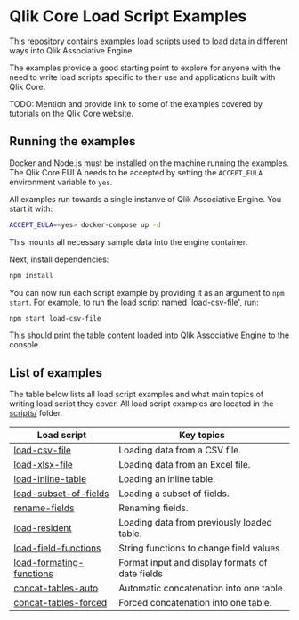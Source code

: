 # Qlik Core Load Script Examples

This repository contains examples load scripts used to load data in different ways into Qlik Associative Engine.

The examples provide a good starting point to explore for anyone with the need to write load scripts specific to their
use and applications built with Qlik Core.

TODO: Mention and provide link to some of the examples covered by tutorials on the Qlik Core website.

## Running the examples

Docker and Node.js must be installed on the machine running the examples. The Qlik Core EULA needs to be accepted by
setting the `ACCEPT_EULA` environment variable to `yes`.

All examples run towards a single instanve of Qlik Associative Engine. You start it with:

```sh
ACCEPT_EULA=<yes> docker-compose up -d
```

This mounts all necessary sample data into the engine container.

Next, install dependencies:

```sh
npm install
```

You can now run each script example by providing it as an argument to `npm start`. For example, to run the load script
named `load-csv-file', run:

```sh
npm start load-csv-file
```

This should print the table content loaded into Qlik Associative Engine to the console.

## List of examples

The table below lists all load script examples and what main topics of writing load script they cover. All load script
examples are located in the [scripts/](./scripts/) folder.

Load script | Key topics
----------- | ----------
[load-csv-file](./scripts/load-csv-file) | Loading data from a CSV file.
[load-xlsx-file](./scripts/load-xlsx-file) | Loading data from an Excel file.
[load-inline-table](./scripts/load-inline-table) | Loading an inline table.
[load-subset-of-fields](./scripts/load-subset-of-fields) | Loading a subset of fields.
[rename-fields](./scripts/rename-fields) | Renaming fields.
[load-resident](./scripts/load-resident) | Loading data from previously loaded table.
[load-field-functions](./scripts/load-field-functions) | String functions to change field values
[load-formating-functions](./scripts/load-formating-functions) | Format input and display formats of date fields
[concat-tables-auto](./scripts/concat-tables) | Automatic concatenation into one table.
[concat-tables-forced](./scripts/concat-tables) | Forced concatenation into one table.

